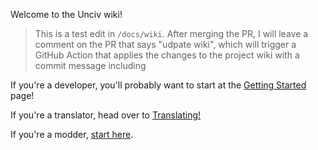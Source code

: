 Welcome to the Unciv wiki!

> This is a test edit  in `/docs/wiki`. After merging the PR, I will leave a comment on the PR that says "udpate wiki", which will trigger a GitHub Action that applies the changes to the project wiki with a commit message including 

If you're a developer, you'll probably want to start at the [Getting Started](./Getting-Started.md) page!

If you're a translator, head over to [Translating!](./Translating.md)

If you're a modder, [start here](./Mods.md).
